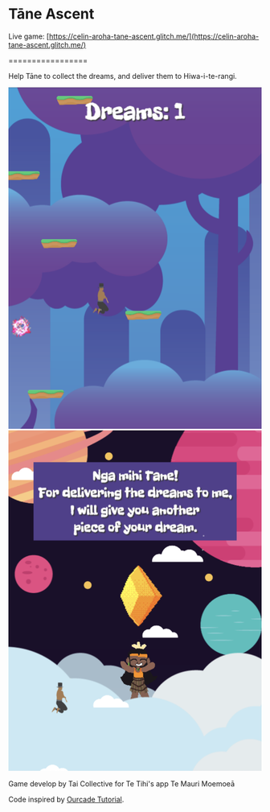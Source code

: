 Tāne Ascent
=================

Live game: [https://celin-aroha-tane-ascent.glitch.me/](https://celin-aroha-tane-ascent.glitch.me/)

=================

Help Tāne to collect the dreams, and deliver them to Hiwa-i-te-rangi.

![Tāne Ascent screenshot1](https://github.com/taicollective/tane-ascent/blob/main/screenshot1.png?raw=true)
![Tāne Ascent screenshot2](https://github.com/taicollective/tane-ascent/blob/main/screenshot2.png?raw=true)

Game develop by Tai Collective for Te Tihi's app Te Mauri Moemoeā

Code inspired by [Ourcade Tutorial](https://ourcade.co/books/infinite-jumper-phaser3/).
